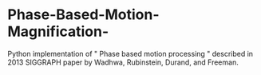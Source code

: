 # Phase-Based-Motion-Magnification-
Python implementation of " Phase based motion processing " described in 2013 SIGGRAPH paper by Wadhwa, Rubinstein, Durand, and Freeman.
